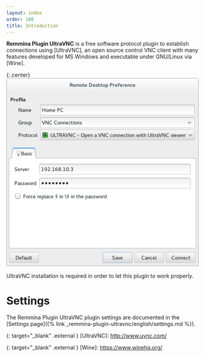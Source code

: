 ```yaml
---
layout: index
order: 100
title: Introduction
---
```

**Remmina Plugin UltraVNC** is a free software protocol plugin to establish
connections using [UltraVNC], an open source control VNC client with many
features developed for MS Windows and executable under GNU/Linux via [Wine].

{:.center}
![General Settings](/resources/remmina-plugin-ultravnc/archive/latest/english/general.png)

UltraVNC installation is required in order to let this plugin to work properly.

# Settings

The Remmina Plugin UltraVNC plugin settings are documented in the
[Settings page]({% link _remmina-plugin-ultravnc/english/settings.md %}).

{: target="_blank" .external }
[UltraVNC]: http://www.uvnc.com/

{: target="_blank" .external }
[Wine]: https://www.winehq.org/
